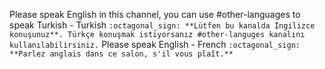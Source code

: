 
Please speak English in this channel, you can use #other-languages to speak Turkish - Turkish
`:octagonal_sign: **Lütfen bu kanalda İngilizce konuşunuz**. Türkçe konuşmak istiyorsanız #other-languges kanalını kullanılabilirsiniz.`
Please speak English - French
`:octagonal_sign: **Parlez anglais dans ce salon, s'il vous plaît.**`